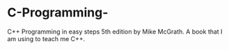 # C-Programming-
C++ Programming in easy steps 5th edition by Mike McGrath. 
A book that I am using to teach me C++.

